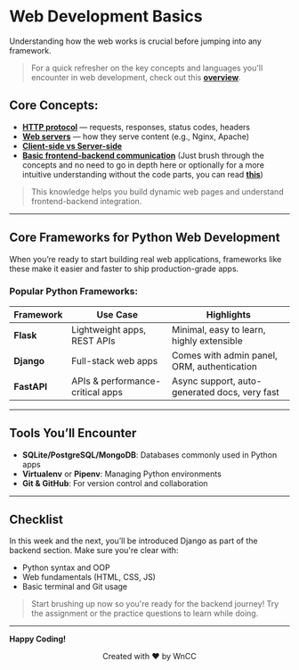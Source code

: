 # Web Development Basics

Understanding how the web works is crucial before jumping into any framework.
> For a quick refresher on the key concepts and languages you'll encounter in web development, check out this [**overview**](https://www.geeksforgeeks.org/web-development/).


## Core Concepts:

- [**HTTP protocol**](https://www.geeksforgeeks.org/html/what-is-http/) — requests, responses, status codes, headers
- [**Web servers**](https://www.geeksforgeeks.org/node-js/web-server-and-its-type/) — how they serve content (e.g., Nginx, Apache)
- [**Client-side vs Server-side**](https://www.geeksforgeeks.org/websites-apps/server-side-client-side-programming/)
- [**Basic frontend-backend communication**](https://www.geeksforgeeks.org/blogs/how-to-connect-front-end-and-backend/) (Just brush through the concepts and no need to go in depth here or optionally for a more intuitive understanding without the code parts, you can read [**this**](https://websitehurdles.com/how-to-connect-frontend-and-backend/))

> This knowledge helps you build dynamic web pages and understand frontend-backend integration.

---

## Core Frameworks for Python Web Development

When you’re ready to start building real web applications, frameworks like these make it easier and faster to ship production-grade apps.

### Popular Python Frameworks:

| Framework | Use Case | Highlights |
|-----------|----------|------------|
| **Flask** | Lightweight apps, REST APIs | Minimal, easy to learn, highly extensible |
| **Django** | Full-stack web apps | Comes with admin panel, ORM, authentication |
| **FastAPI** | APIs & performance-critical apps | Async support, auto-generated docs, very fast |

---

## Tools You’ll Encounter

- **SQLite/PostgreSQL/MongoDB**: Databases commonly used in Python apps
- **Virtualenv** or **Pipenv**: Managing Python environments
- **Git & GitHub**: For version control and collaboration

---


## Checklist

In this week and the next, you’ll be introduced Django as part of the backend section. Make sure you're clear with:

- Python syntax and OOP
- Web fundamentals (HTML, CSS, JS)
- Basic terminal and Git usage

> Start brushing up now so you're ready for the backend journey! Try the assignment or the practice questions to learn while doing.

---

**Happy Coding!**
<p align="center">Created with ❤️ by WnCC</p>
